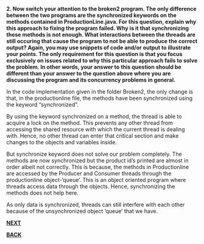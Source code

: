 <p><b> 2. Now switch your attention to the broken2 program. The only difference between the two programs are the synchronized keywords on the methods contained in ProductionLine.java. For this question, explain why this approach to fixing the program failed. Why is it that synchronizing these methods is not enough. What interactions between the threads are still occuring that cause the program to not be able to produce the correct output? Again, you may use snippets of code and/or output to illustrate your points. The only requirement for this question is that you focus exclusively on issues related to why this particular approach fails to solve the problem. In other words, your answer to this question should be different than your answer to the question above where you are discussing the program and its concurrency problems in general.</b></p>

<p>In the code implementation given in the folder Broken2, the only change is that, in the productionline file, the methods have been synchronized using the keyword “synchronized”. </p>

<p>By using the keyword synchronized on a method, the thread is able to acquire a lock on the method. This prevents any other thread from accessing the shared resource with which the current thread is dealing with. Hence, no other thread can enter that critical section and make changes to the objects and variables inside.</p>


<p>But synchronize keyword does not solve our problem completely. The methods are now synchronized but the product id’s printed are almost in order albeit not correctly. This is because, the methods in Productionline are accessed by the Producer and Consumer threads through the productionline object-’queue’. This is an object oriented program where threads access data through the objects. Hence, synchronizing the methods does not help here. </p>

<p>As only data is synchronized, threads can still interfere with each other because of the unsynchronized object ‘queue’ that we have.</p>


[**NEXT**](https://github.com/hariniiyer/HW3_CSCI5828/blob/master/q3.md)

[**BACK**](https://github.com/hariniiyer/HW3_CSCI5828/blob/master/q1.md)
